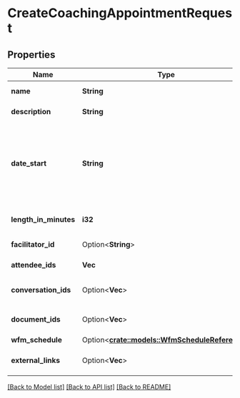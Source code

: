 # CreateCoachingAppointmentRequest

## Properties

Name | Type | Description | Notes
------------ | ------------- | ------------- | -------------
**name** | **String** | The name of coaching appointment. | 
**description** | **String** | The description of coaching appointment. | 
**date_start** | **String** | The date/time the coaching appointment starts. Times will be rounded down to the minute. Date time is represented as an ISO-8601 string. For example: yyyy-MM-ddTHH:mm:ss[.mmm]Z | 
**length_in_minutes** | **i32** | The duration of coaching appointment in minutes. | 
**facilitator_id** | Option<**String**> | The facilitator ID of coaching appointment. | [optional]
**attendee_ids** | **Vec<String>** | IDs of attendees in the coaching appointment. | 
**conversation_ids** | Option<**Vec<String>**> | IDs of conversations associated with this coaching appointment. | [optional]
**document_ids** | Option<**Vec<String>**> | IDs of documents associated with this coaching appointment. | [optional]
**wfm_schedule** | Option<[**crate::models::WfmScheduleReference**](WfmScheduleReference.md)> |  | [optional]
**external_links** | Option<**Vec<String>**> | The list of external links related to the appointment | [optional]

[[Back to Model list]](../README.md#documentation-for-models) [[Back to API list]](../README.md#documentation-for-api-endpoints) [[Back to README]](../README.md)


